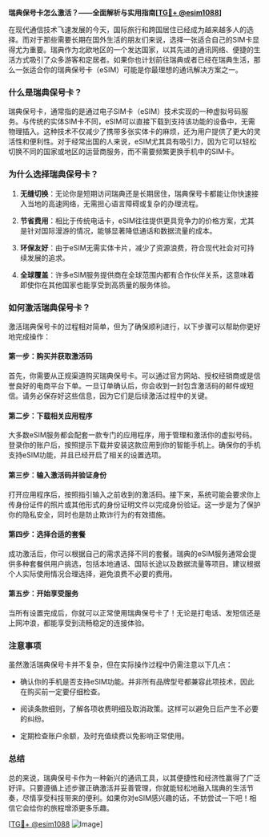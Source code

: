 **瑞典保号卡怎么激活？——全面解析与实用指南[[TG💪+ @esim1088](https://t.me/s/esim1088)]**

在现代通信技术飞速发展的今天，国际旅行和跨国居住已经成为越来越多人的选择。而对于那些需要长期在国外生活的朋友们来说，选择一张适合自己的SIM卡显得尤为重要。瑞典作为北欧地区的一个发达国家，以其先进的通讯网络、便捷的生活方式吸引了众多游客和定居者。如果你也计划前往瑞典或者已经在瑞典生活，那么一张适合你的瑞典保号卡（eSIM）可能是你最理想的通讯解决方案之一。

### 什么是瑞典保号卡？

瑞典保号卡，通常指的是通过电子SIM卡（eSIM）技术实现的一种虚拟号码服务。与传统的实体SIM卡不同，eSIM可以直接下载到支持该功能的设备中，无需物理插入。这种技术不仅减少了携带多张实体卡的麻烦，还为用户提供了更大的灵活性和便利性。对于经常出国的人来说，eSIM尤其具有吸引力，因为它可以轻松切换不同的国家或地区的运营商服务，而不需要频繁更换手机中的SIM卡。

### 为什么选择瑞典保号卡？

1. **无缝切换**：无论你是短期访问瑞典还是长期居住，瑞典保号卡都能让你快速接入当地的高速网络，无需担心语言障碍或复杂的办理流程。
   
2. **节省费用**：相比于传统电话卡，eSIM往往提供更具竞争力的价格方案，尤其是针对国际漫游的情况，能够显著降低通话和数据流量的成本。

3. **环保友好**：由于eSIM无需实体卡片，减少了资源浪费，符合现代社会对可持续发展的追求。

4. **全球覆盖**：许多eSIM服务提供商在全球范围内都有合作伙伴关系，这意味着即使你在其他国家也能享受到高质量的服务体验。

### 如何激活瑞典保号卡？

激活瑞典保号卡的过程相对简单，但为了确保顺利进行，以下步骤可以帮助你更好地完成操作：

#### 第一步：购买并获取激活码

首先，你需要从正规渠道购买瑞典保号卡。可以通过官方网站、授权经销商或是信誉良好的电商平台下单。一旦订单确认后，你会收到一封包含激活码的邮件或短信。请务必保存好这些信息，因为它们是后续激活过程中的关键。

#### 第二步：下载相关应用程序

大多数eSIM服务都会配套一款专门的应用程序，用于管理和激活你的虚拟号码。登录你的账户后，按照提示下载并安装这款应用到你的智能手机上。确保你的手机支持eSIM功能，并且已经开启了相关的设置选项。

#### 第三步：输入激活码并验证身份

打开应用程序后，按照指引输入之前收到的激活码。接下来，系统可能会要求你上传身份证件的照片或其他形式的身份证明文件以完成身份验证。这一步是为了保护你的隐私安全，同时也是防止欺诈行为的有效措施。

#### 第四步：选择合适的套餐

成功激活后，你可以根据自己的需求选择不同的套餐。瑞典的eSIM服务通常会提供多种套餐供用户挑选，包括本地通话、国际长途以及数据流量等项目。建议根据个人实际使用情况合理选择，避免浪费不必要的费用。

#### 第五步：开始享受服务

当所有设置完成后，你就可以正常使用瑞典保号卡了！无论是打电话、发短信还是上网冲浪，都能享受到流畅稳定的连接体验。

### 注意事项

虽然激活瑞典保号卡并不复杂，但在实际操作过程中仍需注意以下几点：

- 确认你的手机是否支持eSIM功能。并非所有品牌型号都兼容此项技术，因此在购买前一定要仔细检查。
  
- 阅读条款细则，了解各项收费明细及取消政策。这样可以避免日后产生不必要的纠纷。

- 定期检查账户余额，及时充值续费以免影响正常使用。

### 总结

总的来说，瑞典保号卡作为一种新兴的通讯工具，以其便捷性和经济性赢得了广泛好评。只要遵循上述步骤正确激活并妥善管理，你就能轻松地融入瑞典的生活节奏，尽情享受科技带来的便利。如果你对eSIM感兴趣的话，不妨尝试一下吧！相信它会给你的旅程增添更多乐趣。

[[TG💪+ @esim1088](https://t.me/s/esim1088) ![Image](https://i.postimg.cc/4NQfJmqS/Snipaste-2025-05-13-00-14-12.png)]
